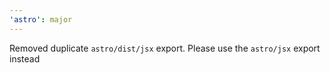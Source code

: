 ```yaml
---
'astro': major
---
```


Removed duplicate `astro/dist/jsx` export. Please use the `astro/jsx` export instead
